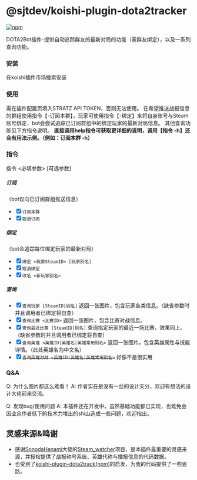 # @sjtdev/koishi-plugin-dota2tracker

[![npm](https://img.shields.io/npm/v/@sjtdev/koishi-plugin-dota2tracker?style=flat-square)](https://www.npmjs.com/package/@sjtdev/koishi-plugin-dota2tracker)

DOTA2Bot插件-提供自动追踪群友的最新对局的功能（需群友绑定），以及一系列查询功能。
### 安装
在koishi插件市场搜索安装

### 使用
需在插件配置页填入STRATZ API TOKEN，否则无法使用。
在希望推送战报信息的群组使用指令【-订阅本群】，玩家可使用指令【-绑定】来将自身账号与Steam账号绑定，bot会尝试追踪已订阅群组中的绑定玩家的最新对局信息。
其他查询功能见下方指令说明。
**直接调用help指令可获取更详细的说明，调用【指令 -h】还会有用法示例。（例如：订阅本群 -h）**

### 指令
指令 <必填参数> [可选参数]
##### 订阅
（bot仅向已订阅群组推送信息）
* <input type="checkbox" checked>`订阅本群`
* <input type="checkbox" checked>`取消订阅`
##### 绑定
（bot会追踪每位绑定玩家的最新对局）
* <input type="checkbox" checked>`绑定 <玩家SteamID> [玩家别名]`
* <input type="checkbox" checked>`取消绑定`
* <input type="checkbox" checked>`改名 <新玩家别名>`
##### 查询
* <input type="checkbox" checked>`查询玩家 [SteamID|别名]`
  返回一张图片，包含玩家各类信息。（缺省参数时并且调用者已绑定将自查）
* <input type="checkbox" checked>`查询比赛 <比赛ID>`
  返回一张图片，包含比赛对战信息。
* <input type="checkbox" checked>`查询最近比赛 [SteamID|别名]`
  查询指定玩家的最近一场比赛，效果同上。（缺省参数时并且调用者已绑定将自查）
* <input type="checkbox" checked>`查询英雄 <英雄ID|英雄名|英雄常用别名>`
  返回一张图片，包含英雄属性与技能详情。（此处英雄名为中文名）
* <input type="checkbox" checked><del>`查询英雄对战 <英雄ID|英雄名|英雄常用别名>`</del>
  好像不是很实用

### Q&A
Q: 为什么图片都这么难看！
A: 作者实在是没有一丝的设计天分，欢迎有想法的设计大佬前来交流。

Q: 发现bug/使用问题
A: 本插件还在开发中，虽然基础功能都已实现，也难免会因业余作者低下的技术力堆出的shi山造成一些问题，欢迎指出。

## 灵感来源&鸣谢
* 感谢[SonodaHanami](https://github.com/SonodaHanami)大佬的[Steam_watcher](https://github.com/SonodaHanami/Steam_watcher)项目，是本插件最重要的灵感来源，并授权提供了战报称号系统、英雄代称与播报信息的代码数据。
* 也受到了[koishi-plugin-dota2track(npm)](https://www.npmjs.com/package/koishi-plugin-dota2track)的启发，为我的代码提供了一些思路。